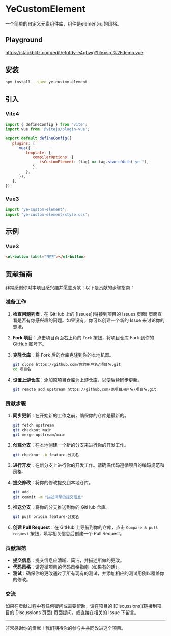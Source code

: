 # YeCustomElement
一个简单的自定义元素组件库，组件是element-ui的风格。

## Playground
https://stackblitz.com/edit/efqfdv-e4qbwg?file=src%2Fdemo.vue

## 安装
```bash
npm install --save ye-custom-element
```

## 引入

### Vite4
```js
import { defineConfig } from 'vite';
import vue from '@vitejs/plugin-vue';

export default defineConfig({
   plugins: [
      vue({
         template: {
            compilerOptions: {
               isCustomElement: (tag) => tag.startsWith('ye-'),
            },
         },
      }),
   ],
});

```

### Vue3
```js
import 'ye-custom-element';
import 'ye-custom-element/style.css';
```

## 示例

### Vue3
```html
<el-button label="按钮"></el-button>
```

## 贡献指南

非常感谢你对本项目感兴趣并愿意贡献！以下是贡献的步骤指南：

### 准备工作

1. **检查问题列表**：在 GitHub 上的 [Issues](链接到项目的 Issues 页面) 页面查看是否有你感兴趣的问题。如果没有，你可以创建一个新的 Issue 来讨论你的想法。
2. **Fork 项目**：点击项目页面右上角的 `Fork` 按钮，将项目仓库 Fork 到你的 GitHub 账号下。
3. **克隆仓库**：将 Fork 后的仓库克隆到你的本地机器。
   
    ```bash
    git clone https://github.com/你的用户名/项目名.git
    cd 项目名
    ```
4. **设置上游仓库**：添加原项目仓库为上游仓库，以便后续同步更新。
   
    ```bash
    git remote add upstream https://github.com/原项目用户名/项目名.git
    ```

### 贡献步骤

1. **同步更新**：在开始新的工作之前，确保你的仓库是最新的。
   
    ```bash
    git fetch upstream
    git checkout main
    git merge upstream/main
    ```
2. **创建分支**：在本地创建一个新的分支来进行你的开发工作。
    ```bash
    git checkout -b feature-分支名
    ```
3. **进行开发**：在新分支上进行你的开发工作。请确保代码遵循项目的编码规范和风格。
4. **提交修改**：将你的修改提交到本地仓库。
    ```bash
    git add .
    git commit -m "描述清晰的提交信息"
    ```
5. **推送分支**：将你的分支推送到你的 GitHub 仓库。
    ```bash
    git push origin feature-分支名
    ```
6. **创建 Pull Request**：在 GitHub 上导航到你的仓库，点击 `Compare & pull request` 按钮，填写相关信息后创建一个 Pull Request。

### 贡献规范

- **提交信息**：提交信息应清晰、简洁，并描述所做的更改。
- **代码风格**：请遵循项目的代码风格指南（如果有的话）。
- **测试**：确保你的更改通过了所有现有的测试，并添加相应的测试用例以覆盖你的修改。

### 交流

如果在贡献过程中有任何疑问或需要帮助，请在项目的 [Discussions](链接到项目的 Discussions 页面) 页面提问，或直接在相关的 Issue 下留言。

---

非常感谢你的贡献！我们期待你的参与并共同改进这个项目。
